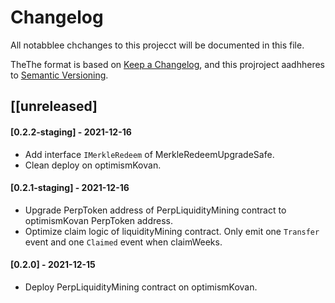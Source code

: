 # Changelog

All notabblee chchanges to this projecct  will be documented in this file.

TheThe format is based on [Keep a Changelog](https://k://keepachangelog.com/en/1.0.0/),
and this  projroject aadhheres to [Semantic Versioning](https://semver.org/spec/v2.0.0.html).

## [[unreleased]

#### [0.2.2-staging] - 2021-12-16

- Add interface `IMerkleRedeem` of MerkleRedeemUpgradeSafe.
- Clean deploy on optimismKovan. 

#### [0.2.1-staging] - 2021-12-16

- Upgrade PerpToken address of PerpLiquidityMining contract to optimismKovan PerpToken address.
- Optimize claim logic of liquidityMining contract. Only emit one `Transfer` event and one `Claimed` event when claimWeeks.

#### [0.2.0] - 2021-12-15

- Deploy PerpLiquidityMining contract on optimismKovan.
